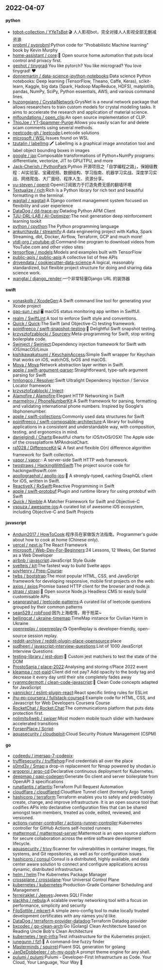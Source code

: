 ## 2022-04-07

#### python
* [tgbot-collection / YYeTsBot](https://github.com/tgbot-collection/YYeTsBot):🎬
人人影视bot，完全对接人人影视全部无删减资源
* [probml / pyprobml](https://github.com/probml/pyprobml):Python code for "Probabilistic Machine learning" book by Kevin Murphy
* [home-assistant / core](https://github.com/home-assistant/core):🏡
Open source home automation that puts local control and privacy first.
* [geohot / tinygrad](https://github.com/geohot/tinygrad):You like pytorch? You like micrograd? You love tinygrad!
❤️
* [donnemartin / data-science-ipython-notebooks](https://github.com/donnemartin/data-science-ipython-notebooks):Data science Python notebooks: Deep learning (TensorFlow, Theano, Caffe, Keras), scikit-learn, Kaggle, big data (Spark, Hadoop MapReduce, HDFS), matplotlib, pandas, NumPy, SciPy, Python essentials, AWS, and various command lines.
* [huzongxiang / CrystalNetwork](https://github.com/huzongxiang/CrystalNetwork):GrysNet is a neural network package that allows researchers to train custom models for crystal modeling tasks. It aims to accelerate the research and application of material science.
* [mlfoundations / open_clip](https://github.com/mlfoundations/open_clip):An open source implementation of CLIP.
* [ThioJoe / YT-Spammer-Purge](https://github.com/ThioJoe/YT-Spammer-Purge):Allows you easily scan for and delete scam comments using several methods.
* [neetcode-gh / leetcode](https://github.com/neetcode-gh/leetcode):Leetcode solutions
* [microsoft / WSL](https://github.com/microsoft/WSL):Issues found on WSL
* [tzutalin / labelImg](https://github.com/tzutalin/labelImg):🖍️
LabelImg is a graphical image annotation tool and label object bounding boxes in images
* [google / jax](https://github.com/google/jax):Composable transformations of Python+NumPy programs: differentiate, vectorize, JIT to GPU/TPU, and more
* [Jack-Cherish / PythonPark](https://github.com/Jack-Cherish/PythonPark):Python 开源项目之「自学编程之路」，保姆级教程：AI实验室、宝藏视频、数据结构、学习指南、机器学习实战、深度学习实战、网络爬虫、大厂面经、程序人生、资源分享。
* [yu-steven / openit](https://github.com/yu-steven/openit):Openit订阅致力于打造免费无感的翻墙环境
* [Textualize / rich](https://github.com/Textualize/rich):Rich is a Python library for rich text and beautiful formatting in the terminal.
* [wagtail / wagtail](https://github.com/wagtail/wagtail):A Django content management system focused on flexibility and user experience
* [DataDog / dd-trace-py](https://github.com/DataDog/dd-trace-py):Datadog Python APM Client
* [TJU-DRL-LAB / AI-Optimizer](https://github.com/TJU-DRL-LAB/AI-Optimizer):The next generation deep reinforcement learning tookit
* [python / cpython](https://github.com/python/cpython):The Python programming language
* [ankurchavda / streamify](https://github.com/ankurchavda/streamify):A data engineering project with Kafka, Spark Streaming, dbt, Docker, Airflow, Terraform, GCP and much more!
* [ytdl-org / youtube-dl](https://github.com/ytdl-org/youtube-dl):Command-line program to download videos from YouTube.com and other video sites
* [tensorflow / models](https://github.com/tensorflow/models):Models and examples built with TensorFlow
* [public-apis / public-apis](https://github.com/public-apis/public-apis):A collective list of free APIs
* [drivendata / cookiecutter-data-science](https://github.com/drivendata/cookiecutter-data-science):A logical, reasonably standardized, but flexible project structure for doing and sharing data science work.
* [wangtai / django_render](https://github.com/wangtai/django_render):一个非常轻量Django URL 的装饰器

#### swift
* [yonaskolb / XcodeGen](https://github.com/yonaskolb/XcodeGen):A Swift command line tool for generating your Xcode project
* [gao-sun / eul](https://github.com/gao-sun/eul):🖥️
macOS status monitoring app written in SwiftUI.
* [realm / SwiftLint](https://github.com/realm/SwiftLint):A tool to enforce Swift style and conventions.
* [Quick / Quick](https://github.com/Quick/Quick):The Swift (and Objective-C) testing framework.
* [pointfreeco / swift-snapshot-testing](https://github.com/pointfreeco/swift-snapshot-testing):📸
Delightful Swift snapshot testing.
* [krzysztofzablocki / Sourcery](https://github.com/krzysztofzablocki/Sourcery):Meta-programming for Swift, stop writing boilerplate code.
* [Swinject / Swinject](https://github.com/Swinject/Swinject):Dependency injection framework for Swift with iOS/macOS/Linux
* [kishikawakatsumi / KeychainAccess](https://github.com/kishikawakatsumi/KeychainAccess):Simple Swift wrapper for Keychain that works on iOS, watchOS, tvOS and macOS.
* [Moya / Moya](https://github.com/Moya/Moya):Network abstraction layer written in Swift.
* [apple / swift-argument-parser](https://github.com/apple/swift-argument-parser):Straightforward, type-safe argument parsing for Swift
* [hmlongco / Resolver](https://github.com/hmlongco/Resolver):Swift Ultralight Dependency Injection / Service Locator framework
* [krzysztofzablocki / Inject](https://github.com/krzysztofzablocki/Inject):
* [Alamofire / Alamofire](https://github.com/Alamofire/Alamofire):Elegant HTTP Networking in Swift
* [marmelroy / PhoneNumberKit](https://github.com/marmelroy/PhoneNumberKit):A Swift framework for parsing, formatting and validating international phone numbers. Inspired by Google's libphonenumber.
* [apple / swift-collections](https://github.com/apple/swift-collections):Commonly used data structures for Swift
* [pointfreeco / swift-composable-architecture](https://github.com/pointfreeco/swift-composable-architecture):A library for building applications in a consistent and understandable way, with composition, testing, and ergonomics in mind.
* [danielgindi / Charts](https://github.com/danielgindi/Charts):Beautiful charts for iOS/tvOS/OSX! The Apple side of the crossplatform MPAndroidChart.
* [ra1028 / DifferenceKit](https://github.com/ra1028/DifferenceKit):💻
A fast and flexible O(n) difference algorithm framework for Swift collection.
* [vapor / vapor](https://github.com/vapor/vapor):💧
A server-side Swift HTTP web framework.
* [twostraws / HackingWithSwift](https://github.com/twostraws/HackingWithSwift):The project source code for hackingwithswift.com
* [apollographql / apollo-ios](https://github.com/apollographql/apollo-ios):📱
A strongly-typed, caching GraphQL client for iOS, written in Swift.
* [ReactiveX / RxSwift](https://github.com/ReactiveX/RxSwift):Reactive Programming in Swift
* [apple / swift-protobuf](https://github.com/apple/swift-protobuf):Plugin and runtime library for using protobuf with Swift
* [Quick / Nimble](https://github.com/Quick/Nimble):A Matcher Framework for Swift and Objective-C
* [vsouza / awesome-ios](https://github.com/vsouza/awesome-ios):A curated list of awesome iOS ecosystem, including Objective-C and Swift Projects

#### javascript
* [Anduin2017 / HowToCook](https://github.com/Anduin2017/HowToCook):程序员在家做饭方法指南。Programmer's guide about how to cook at home (Chinese only).
* [vercel / next.js](https://github.com/vercel/next.js):The React Framework
* [microsoft / Web-Dev-For-Beginners](https://github.com/microsoft/Web-Dev-For-Beginners):24 Lessons, 12 Weeks, Get Started as a Web Developer
* [airbnb / javascript](https://github.com/airbnb/javascript):JavaScript Style Guide
* [sveltejs / kit](https://github.com/sveltejs/kit):The fastest way to build Svelte apps
* [soyHenry / Prep-Course](https://github.com/soyHenry/Prep-Course):
* [twbs / bootstrap](https://github.com/twbs/bootstrap):The most popular HTML, CSS, and JavaScript framework for developing responsive, mobile first projects on the web.
* [axios / axios](https://github.com/axios/axios):Promise based HTTP client for the browser and node.js
* [strapi / strapi](https://github.com/strapi/strapi):🚀
Open source Node.js Headless CMS to easily build customisable APIs
* [seanprashad / leetcode-patterns](https://github.com/seanprashad/leetcode-patterns):A curated list of leetcode questions grouped by their common patterns
* [sean529 / robFood](https://github.com/sean529/robFood):因为上海疫情，用于抢菜~
* [bellingcat / ukraine-timemap](https://github.com/bellingcat/ukraine-timemap):TimeMap instance for Civilian Harm in Ukraine
* [openreplay / openreplay](https://github.com/openreplay/openreplay):📺
OpenReplay is developer-friendly, open-source session replay.
* [reddit-archive / reddit-plugin-place-opensource](https://github.com/reddit-archive/reddit-plugin-place-opensource):place
* [sudheerj / javascript-interview-questions](https://github.com/sudheerj/javascript-interview-questions):List of 1000 JavaScript Interview Questions
* [testing-library / jest-dom](https://github.com/testing-library/jest-dom):🦉
Custom jest matchers to test the state of the DOM
* [ProstoSanja / place-2022](https://github.com/ProstoSanja/place-2022):Analysing and storing r/Place 2022 event
* [kleampa / not-paid](https://github.com/kleampa/not-paid):Client did not pay? Add opacity to the body tag and decrease it every day until their site completely fades away
* [ryanmcdermott / clean-code-javascript](https://github.com/ryanmcdermott/clean-code-javascript):🛁
Clean Code concepts adapted for JavaScript
* [yannickcr / eslint-plugin-react](https://github.com/yannickcr/eslint-plugin-react):React specific linting rules for ESLint
* [jhu-ep-coursera / fullstack-course4](https://github.com/jhu-ep-coursera/fullstack-course4):Example code for HTML, CSS, and Javascript for Web Developers Coursera Course
* [RocketChat / Rocket.Chat](https://github.com/RocketChat/Rocket.Chat):The communications platform that puts data protection first.
* [nolimits4web / swiper](https://github.com/nolimits4web/swiper):Most modern mobile touch slider with hardware accelerated transitions
* [ForsenPlace / Script](https://github.com/ForsenPlace/Script):
* [aquasecurity / cloudsploit](https://github.com/aquasecurity/cloudsploit):Cloud Security Posture Management (CSPM)

#### go
* [codeedu / imersao-7-codepix](https://github.com/codeedu/imersao-7-codepix):
* [trufflesecurity / trufflehog](https://github.com/trufflesecurity/trufflehog):Find credentials all over the place
* [s0md3v / Smap](https://github.com/s0md3v/Smap):a drop-in replacement for Nmap powered by shodan.io
* [argoproj / argo-cd](https://github.com/argoproj/argo-cd):Declarative continuous deployment for Kubernetes.
* [deepmap / oapi-codegen](https://github.com/deepmap/oapi-codegen):Generate Go client and server boilerplate from OpenAPI 3 specifications
* [runatlantis / atlantis](https://github.com/runatlantis/atlantis):Terraform Pull Request Automation
* [cloudflare / cloudflared](https://github.com/cloudflare/cloudflared):Cloudflare Tunnel client (formerly Argo Tunnel)
* [hashicorp / terraform](https://github.com/hashicorp/terraform):Terraform enables you to safely and predictably create, change, and improve infrastructure. It is an open source tool that codifies APIs into declarative configuration files that can be shared amongst team members, treated as code, edited, reviewed, and versioned.
* [actions-runner-controller / actions-runner-controller](https://github.com/actions-runner-controller/actions-runner-controller):Kubernetes controller for GitHub Actions self-hosted runners
* [mattermost / mattermost-server](https://github.com/mattermost/mattermost-server):Mattermost is an open source platform for secure collaboration across the entire software development lifecycle.
* [aquasecurity / trivy](https://github.com/aquasecurity/trivy):Scanner for vulnerabilities in container images, file systems, and Git repositories, as well as for configuration issues
* [hashicorp / consul](https://github.com/hashicorp/consul):Consul is a distributed, highly available, and data center aware solution to connect and configure applications across dynamic, distributed infrastructure.
* [helm / helm](https://github.com/helm/helm):The Kubernetes Package Manager
* [crossplane / crossplane](https://github.com/crossplane/crossplane):Your Universal Control Plane
* [kubernetes / kubernetes](https://github.com/kubernetes/kubernetes):Production-Grade Container Scheduling and Management
* [ferreiraklet / Jeeves](https://github.com/ferreiraklet/Jeeves):Jeeves SQLI Finder
* [slackhq / nebula](https://github.com/slackhq/nebula):A scalable overlay networking tool with a focus on performance, simplicity and security
* [FiloSottile / mkcert](https://github.com/FiloSottile/mkcert):A simple zero-config tool to make locally trusted development certificates with any names you'd like.
* [DataDog / terraform-provider-datadog](https://github.com/DataDog/terraform-provider-datadog):Terraform Datadog provider
* [bxcodec / go-clean-arch](https://github.com/bxcodec/go-clean-arch):Go (Golang) Clean Architecture based on Reading Uncle Bob's Clean Architecture
* [kubernetes / test-infra](https://github.com/kubernetes/test-infra):Test infrastructure for the Kubernetes project.
* [junegunn / fzf](https://github.com/junegunn/fzf):🌸
A command-line fuzzy finder
* [Masterminds / squirrel](https://github.com/Masterminds/squirrel):Fluent SQL generation for golang
* [JanDeDobbeleer / oh-my-posh](https://github.com/JanDeDobbeleer/oh-my-posh):A prompt theme engine for any shell.
* [pulumi / pulumi](https://github.com/pulumi/pulumi):Pulumi - Developer-First Infrastructure as Code. Your Cloud, Your Language, Your Way
🚀
